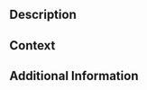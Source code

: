 ## Description

<!--A description of the change you are making. Keep it quick.-->

## Context

<!--If this pull request fixes an issue, link it here.-->

## Additional Information

<!--Put anything else here.-->
